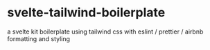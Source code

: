 # svelte-tailwind-boilerplate
a svelte kit boilerplate using tailwind css with eslint / prettier / airbnb formatting and styling
